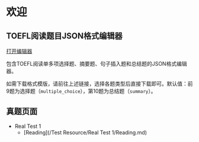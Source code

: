# 欢迎

## TOEFL阅读题目JSON格式编辑器

<a class="btn btn-primary w-100" href="/admin/Reading_Question_Generator">打开编辑器</a>

包含TOEFL阅读单多项选择题、摘要题、句子插入题和总结题的JSON格式编辑器。

如需下载格式模版，请前往上述链接，选择各题类型后直接下载即可。默认值：前9题为选择题（`multiple_choice`），第10题为总结题（`summary`）。

## 真题页面

- Real Test 1
    - [Reading](/Test Resource/Real Test 1/Reading.md)
